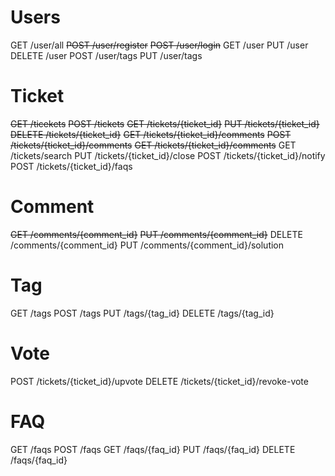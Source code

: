 # Users
GET /user/all
~~POST /user/register~~
~~POST /user/login~~
GET /user
PUT /user
DELETE /user
POST /user/tags
PUT /user/tags

# Ticket
~~GET /ticekets~~
~~POST /tickets~~
~~GET /tickets/{ticket_id}~~
~~PUT /tickets/{ticket_id}~~
~~DELETE /tickets/{ticket_id}~~
~~GET /tickets/{ticket_id}/comments~~
~~POST /tickets/{ticket_id}/comments~~
~~GET /tickets/{ticket_id}/comments~~
GET /tickets/search
PUT /tickets/{ticket_id}/close
POST /tickets/{ticket_id}/notify
POST /tickets/{ticket_id}/faqs

# Comment
~~GET /comments/{comment_id}~~
~~PUT /comments/{comment_id}~~
DELETE /comments/{comment_id}
PUT /comments/{comment_id}/solution

# Tag
GET /tags
POST /tags
PUT /tags/{tag_id}
DELETE /tags/{tag_id}

# Vote
POST /tickets/{ticket_id}/upvote
DELETE /tickets/{ticket_id}/revoke-vote

# FAQ
GET /faqs
POST /faqs
GET /faqs/{faq_id}
PUT /faqs/{faq_id}
DELETE /faqs/{faq_id}

